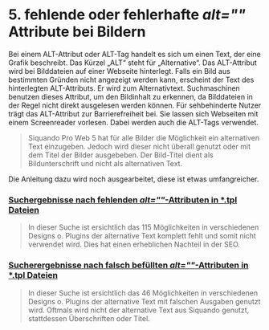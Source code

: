 # 5. fehlende oder fehlerhafte _alt=""_ Attribute bei Bildern

Bei einem ALT-Attribut oder ALT-Tag handelt es sich um einen Text, der eine Grafik beschreibt. Das Kürzel „ALT“ steht
für „Alternative“. Das ALT-Attribut wird bei Bilddateien auf einer Webseite hinterlegt. Falls ein Bild aus bestimmten
Gründen nicht angezeigt werden kann, erscheint der Text des hinterlegten ALT-Attributs. Er wird zum Alternativtext.
Suchmaschinen benutzen dieses Attribut, um den Bildinhalt zu erkennen, da Bilddateien in der Regel nicht direkt
ausgelesen werden können. Für sehbehinderte Nutzer trägt das ALT-Attribut zur Barrierefreiheit bei. Sie lassen sich
Webseiten mit einem Screenreader vorlesen. Dabei werden auch die ALT-Tags verwendet.

> Siquando Pro Web 5 hat für alle Bilder die Möglichkeit ein alternativen Text einzugeben.
Jedoch wird dieser nicht überall genutzt oder mit dem Titel der Bilder ausgebeben.
Der Bild-Titel dient als Bildunterschrift und nicht als alternativen Text.

Die Anleitung dazu wird noch ausgearbeitet, diese ist etwas umfangreicher.

### [Suchergebnisse nach fehlenden _alt=""_-Attributen in *.tpl Dateien](1-SUCHERGEBNISSE.md)

> In dieser Suche ist ersichtlich das 115 Möglichkeiten in verschiedenen Designs o. Plugins der alternative Text komplett fehlt und somit nicht verwendet wird. Dies hat einen erheblichen Nachteil in der SEO.

### [Sucherergebnisse nach falsch befüllten _alt=""_-Attributen in *.tpl Dateien](2-SUCHERGEBNISSE.md)

> In dieser Suche ist ersichtlich das 46 Möglichkeiten in verschiedenen Designs o. Plugins der alternative Text mit falschen
Ausgaben genutzt wird. Oftmals wird nicht der alternative Text aus Siquando genutzt, stattdessen Überschriften oder Titel.
